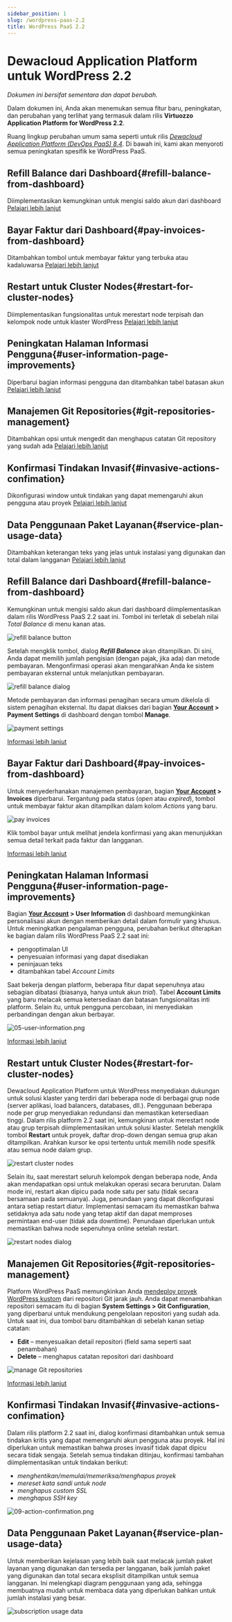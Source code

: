 ```yaml
---
sidebar_position: 1
slug: /wordpress-paas-2.2
title: WordPress PaaS 2.2
---
```


# Dewacloud Application Platform untuk WordPress 2.2

_Dokumen ini bersifat sementara dan dapat berubah._

Dalam dokumen ini, Anda akan menemukan semua fitur baru, peningkatan, dan perubahan yang terlihat yang termasuk dalam rilis **Virtuozzo Application Platform for WordPress 2.2**.

Ruang lingkup perubahan umum sama seperti untuk rilis _[Dewacloud Application Platform (DevOps PaaS) 8.4](https://docs.dewacloud.com/release-notes/release-notes-84/)_. Di bawah ini, kami akan menyoroti semua peningkatan spesifik ke WordPress PaaS.

## Refill Balance dari Dashboard{#refill-balance-from-dashboard}

Diimplementasikan kemungkinan untuk mengisi saldo akun dari dashboard [Pelajari lebih lanjut](https://docs.dewacloud.com/docs/#refill-balance-from-dashboard)

## Bayar Faktur dari Dashboard{#pay-invoices-from-dashboard}

Ditambahkan tombol untuk membayar faktur yang terbuka atau kadaluwarsa [Pelajari lebih lanjut](#pay-invoices-from-dashboard)

## Restart untuk Cluster Nodes{#restart-for-cluster-nodes}

Diimplementasikan fungsionalitas untuk merestart node terpisah dan kelompok node untuk klaster WordPress [Pelajari lebih lanjut](https://docs.dewacloud.com/docs/#restart-for-cluster-nodes)

## Peningkatan Halaman Informasi Pengguna{#user-information-page-improvements}

Diperbarui bagian informasi pengguna dan ditambahkan tabel batasan akun [Pelajari lebih lanjut](#user-information-page-improvements)

## Manajemen Git Repositories{#git-repositories-management}

Ditambahkan opsi untuk mengedit dan menghapus catatan Git repository yang sudah ada [Pelajari lebih lanjut](#git-repositories-management)

## Konfirmasi Tindakan Invasif{#invasive-actions-confimation}

Dikonfigurasi window untuk tindakan yang dapat memengaruhi akun pengguna atau proyek [Pelajari lebih lanjut](https://docs.dewacloud.com/docs/#invasive-actions-confimation)

## Data Penggunaan Paket Layanan{#service-plan-usage-data}

Ditambahkan keterangan teks yang jelas untuk instalasi yang digunakan dan total dalam langganan [Pelajari lebih lanjut](https://docs.dewacloud.com/docs/#service-plan-usage-data)

## Refill Balance dari Dashboard{#refill-balance-from-dashboard}

Kemungkinan untuk mengisi saldo akun dari dashboard diimplementasikan dalam rilis WordPress PaaS 2.2 saat ini. Tombol ini terletak di sebelah nilai _Total Balance_ di menu kanan atas.

![refill balance button](#)

Setelah mengklik tombol, dialog _**Refill Balance**_ akan ditampilkan. Di sini, Anda dapat memilih jumlah pengisian (dengan pajak, jika ada) dan metode pembayaran. Mengonfirmasi operasi akan mengarahkan Anda ke sistem pembayaran eksternal untuk melanjutkan pembayaran.

![refill balance dialog](#)

Metode pembayaran dan informasi penagihan secara umum dikelola di sistem penagihan eksternal. Itu dapat diakses dari bagian **[Your Account](https://docs.dewacloud.com/docs/wp-dashboard-overview/#account-settings) > Payment Settings** di dashboard dengan tombol **Manage**.

![payment settings](#)

[Informasi lebih lanjut](https://docs.dewacloud.com/docs/wp-dashboard-overview/)



## Bayar Faktur dari Dashboard{#pay-invoices-from-dashboard}

Untuk menyederhanakan manajemen pembayaran, bagian **[Your Account](https://docs.dewacloud.com/docs/wp-dashboard-overview/#account-settings) > Invoices** diperbarui. Tergantung pada status (_open_ atau _expired_), tombol untuk membayar faktur akan ditampilkan dalam kolom _Actions_ yang baru.

![pay invoices](#)

Klik tombol bayar untuk melihat jendela konfirmasi yang akan menunjukkan semua detail terkait pada faktur dan langganan.

[Informasi lebih lanjut](https://docs.dewacloud.com/docs/wp-dashboard-overview/#account-settings)



## Peningkatan Halaman Informasi Pengguna{#user-information-page-improvements}

Bagian **[Your Account](https://docs.dewacloud.com/docs/wp-dashboard-overview/#account-settings) > User Information** di dashboard memungkinkan personalisasi akun dengan memberikan detail dalam formulir yang khusus. Untuk meningkatkan pengalaman pengguna, perubahan berikut diterapkan ke bagian dalam rilis WordPress PaaS 2.2 saat ini:

- pengoptimalan UI
- penyesuaian informasi yang dapat disediakan
- peninjauan teks
- ditambahkan tabel _Account Limits_

Saat bekerja dengan platform, beberapa fitur dapat sepenuhnya atau sebagian dibatasi (biasanya, hanya untuk akun _trial_). Tabel **Account Limits** yang baru melacak semua ketersediaan dan batasan fungsionalitas inti platform. Selain itu, untuk pengguna percobaan, ini menyediakan perbandingan dengan akun berbayar.

![05-user-information.png](#)

[Informasi lebih lanjut](https://docs.dewacloud.com/docs/wp-dashboard-overview/#account-settings)



## Restart untuk Cluster Nodes{#restart-for-cluster-nodes}

Dewacloud Application Platform untuk WordPress menyediakan dukungan untuk solusi klaster yang terdiri dari beberapa node di berbagai grup node (server aplikasi, load balancers, databases, dll.). Penggunaan beberapa node per grup menyediakan redundansi dan memastikan ketersediaan tinggi. Dalam rilis platform 2.2 saat ini, kemungkinan untuk merestart node atau grup terpisah diimplementasikan untuk solusi klaster. Setelah mengklik tombol **Restart** untuk proyek, daftar drop-down dengan semua grup akan ditampilkan. Arahkan kursor ke opsi tertentu untuk memilih node spesifik atau semua node dalam grup.

![restart cluster nodes](#)

Selain itu, saat merestart seluruh kelompok dengan beberapa node, Anda akan mendapatkan opsi untuk melakukan operasi secara berurutan. Dalam mode ini, restart akan dipicu pada node satu per satu (tidak secara bersamaan pada semuanya). Juga, penundaan yang dapat dikonfigurasi antara setiap restart diatur. Implementasi semacam itu memastikan bahwa setidaknya ada satu node yang tetap aktif dan dapat memproses permintaan end-user (tidak ada downtime). Penundaan diperlukan untuk memastikan bahwa node sepenuhnya online setelah restart.

![restart nodes dialog](#)



## Manajemen Git Repositories{#git-repositories-management}

Platform WordPress PaaS memungkinkan Anda [mendeploy proyek WordPress kustom](https://docs.dewacloud.com/docs/wp-dashboard-project-management/#application-deployment) dari repositori Git jarak jauh. Anda dapat menambahkan repositori semacam itu di bagian **System Settings > Git Configuration**, yang diperbarui untuk mendukung pengelolaan repositori yang sudah ada. Untuk saat ini, dua tombol baru ditambahkan di sebelah kanan setiap catatan:

- **Edit** – menyesuaikan detail repositori (field sama seperti saat penambahan)
- **Delete** – menghapus catatan repositori dari dashboard

![manage Git repositories](#)

[Informasi lebih lanjut](https://docs.dewacloud.com/docs/wp-dashboard-overview/#account-settings)



## Konfirmasi Tindakan Invasif{#invasive-actions-confimation}

Dalam rilis platform 2.2 saat ini, dialog konfirmasi ditambahkan untuk semua tindakan kritis yang dapat memengaruhi akun pengguna atau proyek. Hal ini diperlukan untuk memastikan bahwa proses invasif tidak dapat dipicu secara tidak sengaja. Setelah semua tindakan ditinjau, konfirmasi tambahan diimplementasikan untuk tindakan berikut:

- _menghentikan/memulai/memeriksa/menghapus proyek_
- _mereset kata sandi untuk node_
- _menghapus custom SSL_
- _menghapus SSH key_

![09-action-confirmation.png](#)



## Data Penggunaan Paket Layanan{#service-plan-usage-data}

Untuk memberikan kejelasan yang lebih baik saat melacak jumlah paket layanan yang digunakan dan tersedia per langganan, baik jumlah paket yang digunakan dan total secara eksplisit ditampilkan untuk semua langganan. Ini melengkapi diagram penggunaan yang ada, sehingga membuatnya mudah untuk membaca data yang diperlukan bahkan untuk jumlah instalasi yang besar.

![subscription usage data](#)

